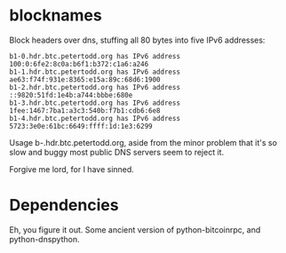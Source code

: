 blocknames
==========

Block headers over dns, stuffing all 80 bytes into five IPv6 addresses:

    b1-0.hdr.btc.petertodd.org has IPv6 address 100:0:6fe2:8c0a:b6f1:b372:c1a6:a246
    b1-1.hdr.btc.petertodd.org has IPv6 address ae63:f74f:931e:8365:e15a:89c:68d6:1900
    b1-2.hdr.btc.petertodd.org has IPv6 address ::9820:51fd:1e4b:a744:bbbe:680e
    b1-3.hdr.btc.petertodd.org has IPv6 address 1fee:1467:7ba1:a3c3:540b:f7b1:cdb6:6e8
    b1-4.hdr.btc.petertodd.org has IPv6 address 5723:3e0e:61bc:6649:ffff:1d:1e3:6299

Usage b<height>-<fragment>.hdr.btc.petertodd.org, aside from the minor problem
that it's so slow and buggy most public DNS servers seem to reject it.

Forgive me lord, for I have sinned.


Dependencies
============

Eh, you figure it out. Some ancient version of python-bitcoinrpc, and
python-dnspython.

